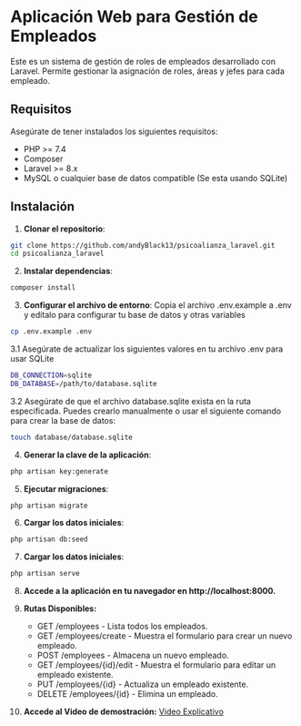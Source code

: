 # Aplicación Web para Gestión de Empleados

Este es un sistema de gestión de roles de empleados desarrollado con Laravel. Permite gestionar la asignación de roles, áreas y jefes para cada empleado.

## Requisitos

Asegúrate de tener instalados los siguientes requisitos:

- PHP >= 7.4
- Composer
- Laravel >= 8.x
- MySQL o cualquier base de datos compatible (Se esta usando SQLite)

## Instalación

1. **Clonar el repositorio**:
```bash
git clone https://github.com/andyBlack13/psicoalianza_laravel.git
cd psicoalianza_laravel
```

2. **Instalar dependencias**:
```bash
composer install
```
3. **Configurar el archivo de entorno**:
Copia el archivo .env.example a .env y edítalo para configurar tu base de datos y otras variables
```bash
cp .env.example .env
```

3.1 Asegúrate de actualizar los siguientes valores en tu archivo .env para usar SQLite
```bash
DB_CONNECTION=sqlite
DB_DATABASE=/path/to/database.sqlite
```

3.2 Asegúrate de que el archivo database.sqlite exista en la ruta especificada. Puedes crearlo manualmente o usar el siguiente comando para crear la base de datos:
```bash
touch database/database.sqlite
```

4. **Generar la clave de la aplicación**:
```bash
php artisan key:generate
```

5. **Ejecutar migraciones**:
```bash
php artisan migrate
```

6. **Cargar los datos iniciales**:
```bash
php artisan db:seed
```

7. **Cargar los datos iniciales**:
```bash
php artisan serve
```

8. **Accede a la aplicación en tu navegador en http://localhost:8000.**

9. **Rutas Disponibles:**
   - GET /employees - Lista todos los empleados.
   - GET /employees/create - Muestra el formulario para crear un nuevo empleado.
   - POST /employees - Almacena un nuevo empleado.
   - GET /employees/{id}/edit - Muestra el formulario para editar un empleado existente.
   - PUT /employees/{id} - Actualiza un empleado existente.
   - DELETE /employees/{id} - Elimina un empleado.

10. **Accede al Video de demostración:**
[Video Explicativo](https://github.com/nestjs/nest)













